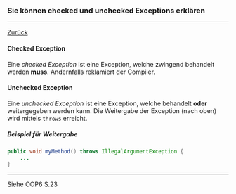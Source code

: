 ### Sie können checked und unchecked Exceptions erklären

---

[Zurück](200exceptions.md)

#### Checked Exception
Eine *checked Exception* ist eine Exception, welche zwingend behandelt 
werden **muss**. Andernfalls reklamiert der Compiler.

#### Unchecked Exception
Eine *unchecked Exception* ist eine Exception, welche behandelt **oder** 
weitergegeben werden kann. Die Weitergabe der Exception (nach oben) wird
mittels ``throws`` erreicht.

##### Beispiel für Weitergabe
```java
public void myMethod() throws IllegalArgumentException {
	...
}
```

---
Siehe OOP6 S.23
